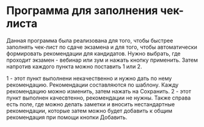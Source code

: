 # Программа для заполнения чек-листа
Данная программа была реализована для того, чтобы быстрее заполнять чек-лист по сдаче экзамена и для того, чтобы автоматически формировать рекомендации для кандидатов.
Нужно выбрать, где проходит экзамен - вебинар или зум и нажать кнопку применить.
Затем напротив каждого пункта можно поставить 1 или 2. 

1 - этот пункт выполнени некачественно и нужно дать по нему рекомендацию. Рекомендации составляются по шаблону. Кажду рекомендацию можно изменить, затем нажать на Сохранить.
2 - этот пункт выполнен качесвтенно, рекомендации не нужны.
Также справа есть поле, где можно делать заметки и вносить нестандартные рекомендации, которые затем можно будет добавить к общим рекомендация при помощи кнопки Добавить.
